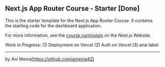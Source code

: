 ## Next.js App Router Course - Starter [Done]

This is the starter template for the Next.js App Router Course. It contains the starting code for the dashboard application.

For more information, see the [course curriculum](https://nextjs.org/learn) on the Next.js Website.

Work in Progress: (1) Deployment on Vercel (2) Auth on Vercel (3) aria-label

---
by Ani Mema[https://github.com/amema42]
